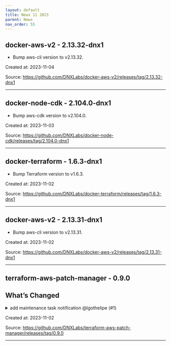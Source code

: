 ```yaml
---
layout: default
title: News 11 2023
parent: News
nav_order: 55
---
```




## docker-aws-v2 - 2.13.32-dnx1
- Bump aws-cli version to v2.13.32.

Created at: 2023-11-04

<!-- TODO: Include source link to the version tag -->
Source: https://github.com/DNXLabs/docker-aws-v2/releases/tag/2.13.32-dnx1

---


## docker-node-cdk - 2.104.0-dnx1
- Bump aws-cdk version to v2.104.0.

Created at: 2023-11-03

<!-- TODO: Include source link to the version tag -->
Source: https://github.com/DNXLabs/docker-node-cdk/releases/tag/2.104.0-dnx1

---


## docker-terraform - 1.6.3-dnx1
- Bump Terraform version to v1.6.3.

Created at: 2023-11-02

<!-- TODO: Include source link to the version tag -->
Source: https://github.com/DNXLabs/docker-terraform/releases/tag/1.6.3-dnx1

---


## docker-aws-v2 - 2.13.31-dnx1
- Bump aws-cli version to v2.13.31.

Created at: 2023-11-02

<!-- TODO: Include source link to the version tag -->
Source: https://github.com/DNXLabs/docker-aws-v2/releases/tag/2.13.31-dnx1

---


## terraform-aws-patch-manager - 0.9.0
## What’s Changed
<details>
  <summary>add maintenance task notification @lgothelipe (#1)</summary>

  Describe the big picture of your changes here to communicate to the maintainers why we should accept this pull request. If it fixes a bug or resolves a feature request, be sure to link to that issue.

## Types of changes

What types of changes does your code introduce to <repo_name>?
_Put an `x` in the boxes that apply_

- [ ] Bugfix (non-breaking change which fixes an issue)
- [x] New feature (non-breaking change which adds functionality)
- [ ] Breaking change (fix or feature that would cause existing functionality to not work as expected)
- [ ] Documentation Update (if none of the other choices apply)

## Checklist

_Put an `x` in the boxes that apply. You can also fill these out after creating the PR. If you're unsure about any of them, don't hesitate to ask. We're here to help! This is simply a reminder of what we are going to look for before merging your code._

- [x] I have read the CONTRIBUTING.md doc.
- [x] I have added necessary documentation (if appropriate).
- [x] Any dependent changes have been merged and published in downstream modules.

## Further comments

If this is a relatively large or complex change, kick off the discussion by explaining why you chose the solution you did and what alternatives you considered, etc...
</details>


Created at: 2023-11-02

<!-- TODO: Include source link to the version tag -->
Source: https://github.com/DNXLabs/terraform-aws-patch-manager/releases/tag/0.9.0

---

